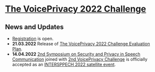 # [The VoicePrivacy 2022 Challenge](https://www.voiceprivacychallenge.org/) #


## News and Updates ##

-  [Registration](https://www.voiceprivacychallenge.org/participate/#registration) is open. 
-  **21.03.2022** Release of [The VoicePrivacy 2022 Challenge Evaluation Plan](https://www.voiceprivacychallenge.org/vp2020/docs/VoicePrivacy_2022_Eval_Plan_v1.0.pdf). 
-  **14.04.2022** [2nd Symposium on Security and Privacy in Speech Communication](https://symposium2022.spsc-sig.org/) joined with [2nd VoicePrivacy Challenge](https://www.voiceprivacychallenge.org/) is officially accepted as an [INTERSPPECH 2022 satellite event](https://interspeech2022.org/program/satellite.php).


<!--
**Voice-Privacy-Challenge/Voice-Privacy-Challenge** is a ✨ _special_ ✨ repository because its `README.md` (this file) appears on your GitHub profile.
